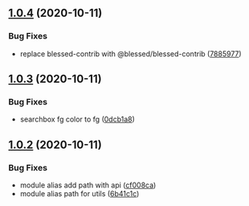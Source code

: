 ## [1.0.4](https://github.com/terminal-junkies/npmx/compare/v1.0.3...v1.0.4) (2020-10-11)


### Bug Fixes

* replace blessed-contrib with @blessed/blessed-contrib ([7885977](https://github.com/terminal-junkies/npmx/commit/78859779e709cf74eb7e7f640f5a87abfd525fd4))

## [1.0.3](https://github.com/terminal-junkies/npmx/compare/v1.0.2...v1.0.3) (2020-10-11)


### Bug Fixes

* searchbox fg color to fg ([0dcb1a8](https://github.com/terminal-junkies/npmx/commit/0dcb1a812d7a0777b25e7153c18ddbe03ee2891c))

## [1.0.2](https://github.com/terminal-junkies/npmx/compare/v1.0.1...v1.0.2) (2020-10-11)


### Bug Fixes

* module alias add path with api ([cf008ca](https://github.com/terminal-junkies/npmx/commit/cf008caad159228ec03868cd57ec899a7d2b0847))
* module alias path for utils ([6b41c1c](https://github.com/terminal-junkies/npmx/commit/6b41c1c41d3ca047f9e188b7527278ee2bdf8ce3))
